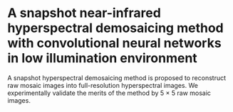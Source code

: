 # A snapshot near-infrared hyperspectral demosaicing method with convolutional neural networks in low illumination environment
A snapshot hyperspectral demosaicing method is proposed to reconstruct raw mosaic images into full-resolution hyperspectral images. We experimentally validate the merits of the method by 5 × 5 raw mosaic images.
